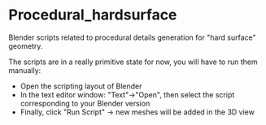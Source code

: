 # Procedural_hardsurface
Blender scripts related to procedural details generation for "hard surface" geometry.

The scripts are in a really primitive state for now, you will have to run them manually:
- Open the scripting layout of Blender
- In the text editor window: "Text"->"Open", then select the script corresponding to your Blender version
- Finally, click "Run Script" -> new meshes will be added in the 3D view
